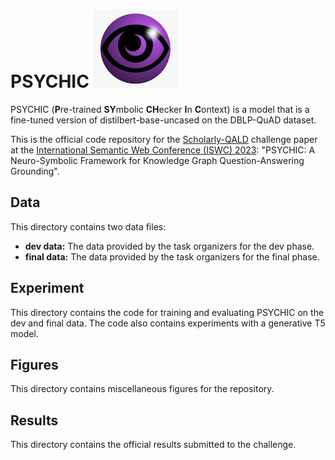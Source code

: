  # PSYCHIC ![alt text for screen readers](/figures/psychic.jpg "PSYCHIC")
PSYCHIC (**P**re-trained **SY**mbolic **CH**ecker **I**n **C**ontext) is a model that is a fine-tuned version of distilbert-base-uncased on the DBLP-QuAD dataset.

This is the official code repository for the [Scholarly-QALD]("https://kgqa.github.io/scholarly-QALD-challenge/2023/") challenge paper at the [International Semantic Web Conference (ISWC) 2023]("https://iswc2023.semanticweb.org/semantic-web-challenges/"): "PSYCHIC: A Neuro-Symbolic Framework for Knowledge Graph Question-Answering Grounding".

## Data
This directory contains two data files:
- **dev data:** The data provided by the task organizers for the dev phase.
- **final data:** The data provided by the task organizers for the final phase.

## Experiment
This directory contains the code for training and evaluating PSYCHIC on the dev and final data. The code also contains experiments with a generative T5 model.

## Figures
This directory contains miscellaneous figures for the repository.
## Results
This directory contains the official results submitted to the challenge.
